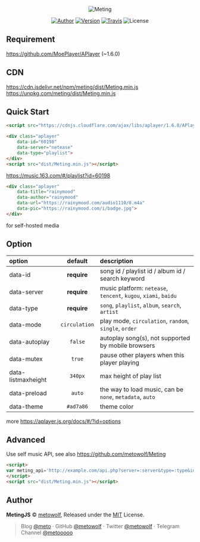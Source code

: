 <p align="center">
<img src="https://user-images.githubusercontent.com/2666735/30651452-58ae6c88-9deb-11e7-9e13-6beae3f6c54c.png" alt="Meting">
</p>

<p align="center">
<a href="https://i-meto.com"><img alt="Author" src="https://img.shields.io/badge/Author-METO-blue.svg?style=flat-square"/></a>
<a href="https://www.npmjs.com/package/meting"><img alt="Version" src="https://img.shields.io/npm/v/meting.svg?style=flat-square"/></a>
<a href="https://travis-ci.org/metowolf/MetingJS"><img alt="Travis" src="https://img.shields.io/travis/metowolf/MetingJS.svg?style=flat-square"></a>
<img alt="License" src="https://img.shields.io/npm/l/meting.svg?style=flat-square"/>
</p>

## Requirement
https://github.com/MoePlayer/APlayer (~1.6.0)

## CDN
https://cdn.jsdelivr.net/npm/meting/dist/Meting.min.js  
https://unpkg.com/meting/dist/Meting.min.js

## Quick Start
```html
<script src="https://cdnjs.cloudflare.com/ajax/libs/aplayer/1.6.0/APlayer.min.js"></script>

<div class="aplayer"
    data-id="60198"
    data-server="netease"
    data-type="playlist">
</div>
<script src="dist/Meting.min.js"></script>
```
https://music.163.com/#/playlist?id=60198

```html
<div class="aplayer"
    data-title="rainymood"
    data-author="rainymood"
    data-url="https://rainymood.com/audio1110/0.m4a"
    data-pic="https://rainymood.com/i/badge.jpg">
</div>
```
for self-hosted media

## Option

|option|default|description|
|:-----|:-------------:|:----------|
|data-id|**require**|song id / playlist id / album id / search keyword|
|data-server|**require**|music platform: `netease`, `tencent`, `kugou`, `xiami`, `baidu`|
|data-type|**require**|`song`, `playlist`, `album`, `search`, `artist`|
|data-mode|`circulation`|play mode, `circulation`, `random`, `single`, `order`|
|data-autoplay|`false`|autoplay song(s), not supported by mobile browsers|
|data-mutex|`true`|pause other players when this player playing|
|data-listmaxheight|`340px`|max height of play list|
|data-preload|`auto`|the way to load music, can be `none`, `metadata`, `auto`|
|data-theme|`#ad7a86`|theme color|

more https://aplayer.js.org/docs/#/?id=options

## Advanced

Use self music API, see also https://github.com/metowolf/Meting

```html
<script>
var meting_api='http://example.com/api.php?server=:server&type=:type&id=:id&r=:r';
</script>
<script src="dist/Meting.min.js"></script>
```

## Author

**MetingJS** © [metowolf](https://github.com/metowolf), Released under the [MIT](./LICENSE) License.<br>

> Blog [@meto](https://i-meto.com) · GitHub [@metowolf](https://github.com/metowolf) · Twitter [@metowolf](https://twitter.com/metowolf) · Telegram Channel [@metooooo](https://t.me/metooooo)
